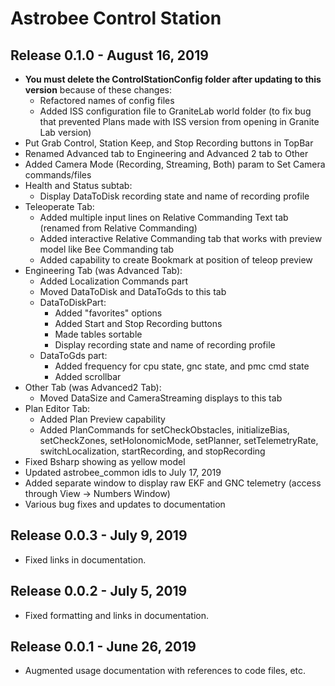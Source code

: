 # Astrobee Control Station

## Release 0.1.0 - August 16, 2019
- **You must delete the ControlStationConfig folder after updating to this version** because of these changes:
  - Refactored names of config files
  - Added ISS configuration file to GraniteLab world folder (to fix bug that prevented Plans made with ISS version from
  opening in Granite Lab version)
- Put Grab Control, Station Keep, and Stop Recording buttons in TopBar
- Renamed Advanced tab to Engineering and Advanced 2 tab to Other
- Added Camera Mode (Recording, Streaming, Both) param to Set Camera commands/files
- Health and Status subtab:
  - Display DataToDisk recording state and name of recording profile
- Teleoperate Tab:
  - Added multiple input lines on Relative Commanding Text tab (renamed from Relative Commanding)
  - Added interactive Relative Commanding tab that works with preview model like Bee Commanding tab
  - Added capability to create Bookmark at position of teleop preview
- Engineering Tab (was Advanced Tab):
  - Added Localization Commands part
  - Moved DataToDisk and DataToGds to this tab
  - DataToDiskPart:
    - Added "favorites" options
    - Added Start and Stop Recording buttons
    - Made tables sortable
    - Display recording state and name of recording profile
  - DataToGds part:
    - Added frequency for cpu state, gnc state, and pmc cmd state
    - Added scrollbar
- Other Tab (was Advanced2 Tab):
  - Moved DataSize and CameraStreaming displays to this tab
- Plan Editor Tab:
  - Added Plan Preview capability
  - Added PlanCommands for setCheckObstacles, initializeBias, setCheckZones, setHolonomicMode, setPlanner,
   setTelemetryRate, switchLocalization, startRecording, and stopRecording
- Fixed Bsharp showing as yellow model
- Updated astrobee_common idls to July 17, 2019
- Added separate window to display raw EKF and GNC telemetry (access through View -> Numbers Window)
- Various bug fixes and updates to documentation

## Release 0.0.3 - July 9, 2019
- Fixed links in documentation.

## Release 0.0.2 - July 5, 2019
- Fixed formatting and links in documentation.

## Release 0.0.1 - June 26, 2019
- Augmented usage documentation with references to code files, etc.
